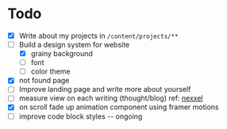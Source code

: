 # Todo
- [x] Write about my projects in `/content/projects/**`
- [ ] Build a design system for website
    - [x] grainy background
    - [ ] font
    - [ ] color theme
- [x] not found page
- [ ] Improve landing page and write more about yourself
- [ ] measure view on each writing (thought/blog) ref: [nexxel](nexxel.dev)
- [x] on scroll fade up animation component using framer motions
- [ ] improve code block styles -- ongoing
